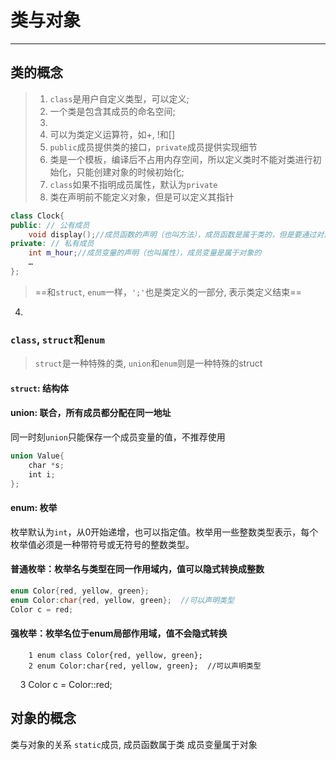 # 类与对象
---
## 类的概念

> 1. `class`是用户自定义类型，可以定义;
> 2. 一个类是包含其成员的命名空间;
> 3. 
> 3. 可以为类定义运算符，如+, !和[]
> 4. `public`成员提供类的接口，`private`成员提供实现细节
> 5. 类是一个模板，编译后不占用内存空间，所以定义类时不能对类进行初始化，只能创建对象的时候初始化;
> 6. `class`如果不指明成员属性，默认为`private`
> 7. 类在声明前不能定义对象，但是可以定义其指针


```cpp
class Clock{
public: // 公有成员
    void display();//成员函数的声明（也叫方法），成员函数是属于类的，但是要通过对象来调用
private: // 私有成员
    int m_hour;//成员变量的声明（也叫属性），成员变量是属于对象的
    …
};
```
> ==和`struct`, `enum`一样，`';'`也是类定义的一部分, 表示类定义结束==


4. 

### `class`, `struct`和`enum`
> `struct`是一种特殊的类, `union`和`enum`则是一种特殊的struct
#### `struct`: 结构体

#### union: 联合，所有成员都分配在同一地址
同一时刻`union`只能保存一个成员变量的值，不推荐使用
```cpp
union Value{
    char *s;
    int i;
};
```
#### enum: 枚举
枚举默认为`int`，从0开始递增，也可以指定值。枚举用一些整数类型表示，每个枚举值必须是一种带符号或无符号的整数类型。
#### 普通枚举：枚举名与类型在同一作用域内，值可以隐式转换成整数
    
```cpp
enum Color{red, yellow, green};
enum Color:char{red, yellow, green};  //可以声明类型
Color c = red;
```    
#### 强枚举：枚举名位于enum局部作用域，值不会隐式转换
    
        1 enum class Color{red, yellow, green};
        2 enum Color:char{red, yellow, green};  //可以声明类型
    3 Color c = Color::red;

## 对象的概念
类与对象的关系
`static`成员, 成员函数属于类
成员变量属于对象
